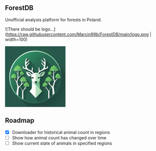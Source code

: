 ## ForestDB

Unofficial analysis platform for forests in Poland.

![There should be logo...](https://raw.githubusercontent.com/Marcin99b/ForestDB/main/logo.png | width=100)

<img src="https://raw.githubusercontent.com/Marcin99b/ForestDB/main/logo.png" width="200" height="200">

## Roadmap

- [x] Downloader for historical animal count in regions
- [ ] Show how animal count has changed over time
- [ ] Show current state of animals in specified regions